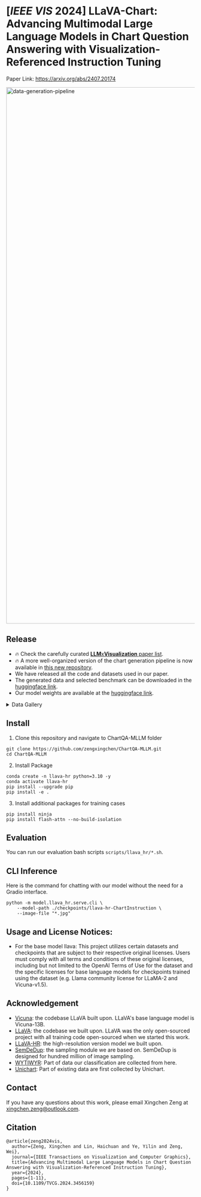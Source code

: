 # [*IEEE VIS* 2024] LLaVA-Chart: Advancing Multimodal Large Language Models in Chart Question Answering with Visualization-Referenced Instruction Tuning

Paper Link: https://arxiv.org/abs/2407.20174

<img width="1429" alt="data-generation-pipeline" src="https://github.com/user-attachments/assets/b59bab9f-26ad-49f2-9197-2ab75d65af79">

## Release

* 🔥 Check the carefully curated [**LLM**x**Visualization** paper list](https://github.com/zengxingchen/LLM-Visualization-Paper-List).
* 🔥 A more well-organized version of the chart generation pipeline is now available in [this new repository](https://github.com/zengxingchen/ChartGeneration).
* We have released all the code and datasets used in our paper.
* The generated data and selected benchmark can be downloaded in the [huggingface link](https://huggingface.co/datasets/lewy666/ChartInstructionData).
* Our model weights are available at the [huggingface link](https://huggingface.co/lewy666/llava-hr-ChartInstruction/tree/main).

<details>
  <summary>Data Gallery</summary>
<img width="865" alt="chart-gallery-1" src="https://github.com/user-attachments/assets/b1f3a60c-6fcd-4b4d-9cf6-fa950997901f">
<img width="856" alt="chart-gallery-2" src="https://github.com/user-attachments/assets/f5fa541d-9741-412c-bdfb-2bc1a7a34555">

</details>

## Install

1. Clone this repository and navigate to ChartQA-MLLM folder

```
git clone https://github.com/zengxingchen/ChartQA-MLLM.git
cd ChartQA-MLLM
```

2. Install Package

```
conda create -n llava-hr python=3.10 -y
conda activate llava-hr
pip install --upgrade pip 
pip install -e .
```

3. Install additional packages for training cases

```
pip install ninja
pip install flash-attn --no-build-isolation
```

## Evaluation

You can run our evaluation bash scripts `scripts/llava_hr/*.sh`.

## CLI Inference

Here is the command for chatting with our model without the need for a Gradio interface.

```
python -m model.llava_hr.serve.cli \
    --model-path ./checkpoints/llava-hr-ChartInstruction \
    --image-file "*.jpg" 
```

## Usage and License Notices:

* For the base model llava: This project utilizes certain datasets and checkpoints that are subject to their respective original licenses. Users must comply with all terms and conditions of these original licenses, including but not limited to the OpenAI Terms of Use for the dataset and the specific licenses for base language models for checkpoints trained using the dataset (e.g. Llama community license for LLaMA-2 and Vicuna-v1.5).

## Acknowledgement

- [Vicuna](https://github.com/lm-sys/FastChat): the codebase LLaVA built upon. LLaVA's base language model is Vicuna-13B.
- [LLaVA](https://github.com/haotian-liu/LLaVA): the codebase we built upon. LLaVA was the only open-sourced project with all training code open-sourced when we started this work.
- [LLaVA-HR](https://github.com/luogen1996/LLaVA-HR): the high-resolution version model we built upon.
- [SemDeDup](https://github.com/facebookresearch/SemDeDup): the sampling module we are based on. SemDeDup is designed for hundred million of image sampling.
- [WYTIWYR](https://github.com/SerendipitysX/WYTIWYR): Part of data our classification are collected from here.
- [Unichart](https://github.com/vis-nlp/UniChart): Part of existing data are first collected by Unichart.

## Contact

If you have any questions about this work, please email Xingchen Zeng at xingchen.zeng@outlook.com.

## Citation

```
@article{zeng2024vis,
  author={Zeng, Xingchen and Lin, Haichuan and Ye, Yilin and Zeng, Wei},
  journal={IEEE Transactions on Visualization and Computer Graphics}, 
  title={Advancing Multimodal Large Language Models in Chart Question Answering with Visualization-Referenced Instruction Tuning}, 
  year={2024},
  pages={1-11},
  doi={10.1109/TVCG.2024.3456159}
}
```
